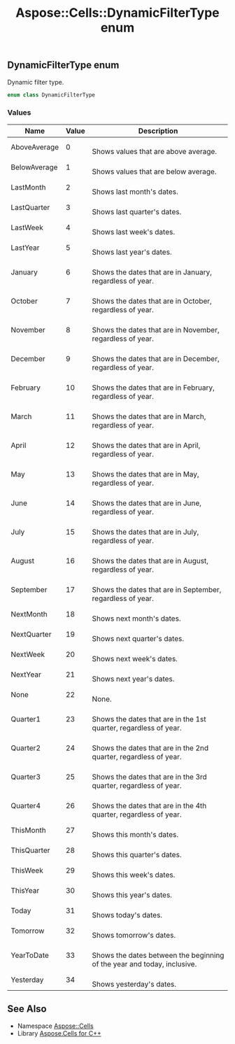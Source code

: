 ﻿---
title: Aspose::Cells::DynamicFilterType enum
linktitle: DynamicFilterType
second_title: Aspose.Cells for C++ API Reference
description: 'Aspose::Cells::DynamicFilterType enum. Dynamic filter type in C++.'
type: docs
weight: 19900
url: /cpp/aspose.cells/dynamicfiltertype/
---
## DynamicFilterType enum


Dynamic filter type.

```cpp
enum class DynamicFilterType
```

### Values

| Name | Value | Description |
| --- | --- | --- |
| AboveAverage | 0 | <br>Shows values that are above average. |
| BelowAverage | 1 | <br>Shows values that are below average. |
| LastMonth | 2 | <br>Shows last month's dates. |
| LastQuarter | 3 | <br>Shows last quarter's dates. |
| LastWeek | 4 | <br>Shows last week's dates. |
| LastYear | 5 | <br>Shows last year's dates. |
| January | 6 | <br>Shows the dates that are in January, regardless of year. |
| October | 7 | <br>Shows the dates that are in October, regardless of year. |
| November | 8 | <br>Shows the dates that are in November, regardless of year. |
| December | 9 | <br>Shows the dates that are in December, regardless of year. |
| February | 10 | <br>Shows the dates that are in February, regardless of year. |
| March | 11 | <br>Shows the dates that are in March, regardless of year. |
| April | 12 | <br>Shows the dates that are in April, regardless of year. |
| May | 13 | <br>Shows the dates that are in May, regardless of year. |
| June | 14 | <br>Shows the dates that are in June, regardless of year. |
| July | 15 | <br>Shows the dates that are in July, regardless of year. |
| August | 16 | <br>Shows the dates that are in August, regardless of year. |
| September | 17 | <br>Shows the dates that are in September, regardless of year. |
| NextMonth | 18 | <br>Shows next month's dates. |
| NextQuarter | 19 | <br>Shows next quarter's dates. |
| NextWeek | 20 | <br>Shows next week's dates. |
| NextYear | 21 | <br>Shows next year's dates. |
| None | 22 | <br>None. |
| Quarter1 | 23 | <br>Shows the dates that are in the 1st quarter, regardless of year. |
| Quarter2 | 24 | <br>Shows the dates that are in the 2nd quarter, regardless of year. |
| Quarter3 | 25 | <br>Shows the dates that are in the 3rd quarter, regardless of year. |
| Quarter4 | 26 | <br>Shows the dates that are in the 4th quarter, regardless of year. |
| ThisMonth | 27 | <br>Shows this month's dates. |
| ThisQuarter | 28 | <br>Shows this quarter's dates. |
| ThisWeek | 29 | <br>Shows this week's dates. |
| ThisYear | 30 | <br>Shows this year's dates. |
| Today | 31 | <br>Shows today's dates. |
| Tomorrow | 32 | <br>Shows tomorrow's dates. |
| YearToDate | 33 | <br>Shows the dates between the beginning of the year and today, inclusive. |
| Yesterday | 34 | <br>Shows yesterday's dates. |

## See Also

* Namespace [Aspose::Cells](../)
* Library [Aspose.Cells for C++](../../)
